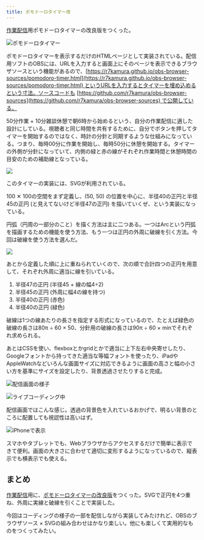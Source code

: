 ```yaml
---
title: ポモドーロタイマー改
---
```

[作業配信](https://www.youtube.com/c/r7kamura)用ポモドーロタイマーの改良版をつくった。

![](https://lh4.googleusercontent.com/6mhdeTOlgU2iXrIce-QVaDeVDVewRY1J6GhNgeelZxaf1bupcjvIpujujDCSXJVkZo7O9sZeh-FnZ0WWngO87TucsPIiNlmEMWZADKzGweaKFzZdFrEj7oDRvJ3OuFBcRv9eKnqeXNuain72QXilzWFzTssLuvSKGOefVCqeGhw8WcLRpT4CwWARJU75lA "ポモドーロタイマー")

ポモドーロタイマーを表示するだけのHTMLページとして実装されている。配信用ソフトのOBSには、URLを入力すると画面上にそのページを表示できるブラウザソースという機能があるので、[https://r7kamura.github.io/obs-browser-sources/pomodoro-timer.html](https://r7kamura.github.io/obs-browser-sources/pomodoro-timer.html) というURLを入力するとタイマーを埋め込めるという寸法。ソースコードも [https://github.com/r7kamura/obs-browser-sources](https://github.com/r7kamura/obs-browser-sources) で公開している。

50分作業 + 10分雑談休憩で朝6時から始めるという、自分の作業配信に適した設計にしている。視聴者と同じ時間を共有するために、自分でボタンを押してタイマーを開始するのではなく、時計の分針と同期するような仕組みになっている。つまり、毎時00分に作業を開始し、毎時50分に休憩を開始する。タイマーの外側が分針になっていて、内側の緑と赤の線がそれぞれ作業時間と休憩時間の目安のための補助線となっている。

![](https://lh4.googleusercontent.com/WYrNdgD9tfE4bs9sdDgzgO_H9STBliztf-q_TcPScUxDc-h2G-ngDUWjDQWh5c_WBuyFT_RZggixQyG6IEXKvh4rNzdjEy4j_qO423ogxF83v1Q0tOENJVysuV58tySAW0_9LDCiYWeX5_NeBM4rfS6-wy5y-DAGtILXUfwIHH4eggtpuX6w66Y_exlJnw)

このタイマーの実装には、SVGが利用されている。

100 ✕ 100の空間をまず定義し、(50, 50) の位置を中心に、半径40の正円と半径45の正円 (と見えてないけど半径47の正円) を描いていくぜ、という実装になっている。

円弧（円周の一部分のこと）を描く方法は主に二つある。一つはArcという円弧を描画するための機能を使う方法、もう一つは正円の外周に破線を引く方法。今回は破線を使う方法を選んだ。

![](https://lh5.googleusercontent.com/bmEc_r5SKC1aBJ8sPUrJQ7u13hjUese4UyOC7hT_Eh4AfeJHQ1ijirV_lof8wlPUfvg_mc8eaL52ZDg3FmVLpQc6GtumPmssQZV-ET4F4-2akFIF4pRFmzPAhLousRFg8DxJ5gkeMzWcUgxf19osjNE76xBGZ6KPxYmqNgXXyVlTNTjMjr6a0aRWQMvRMg)

あとから定義した順に上に重ねられていくので、次の順で合計四つの正円を用意して、それぞれ外周に適当に線を引いている。

1.  半径47の正円 (半径45 + 線の幅4÷2)
2.  半径45の正円 (外周に幅4の線を持つ)
3.  半径40の正円 (赤色)
4.  半径40の正円 (緑色)

破線は1つの線あたりの長さを指定する形式になっているので、たとえば緑色の破線の長さは80π ÷ 60 × 50、分針用の破線の長さは90π ÷ 60 × minでそれぞれ求められる。

あとはCSSを使い、flexboxとかgridとかで適当に上下左右中央寄せしたり、Googleフォントから持ってきた適当な等幅フォントを使ったり、iPadやAppleWatchなどいろんな画面サイズに対応できるように画面の高さと幅の小さい方を基準にサイズを設定したり、背景透過させたりすると完成。

![](https://lh4.googleusercontent.com/q6VVHy1qsOccQBBV5-KYIO-bHh_foVOcdAGSUc5KEEedRP3OB4MkBreOZrBm4SrHbCMH8o_so2KDDnZlBVPsF-dVvDR6vNw0eUHYtDBIT5DfZmvrPkzHTthhdIinLqRK0gz46SjkCdUxm_jHHqbbwXTHvsYFragLSRUekE42zR43buXl1olG-UXeBzpyGg "配信画面の様子")

![](https://lh5.googleusercontent.com/eMxMgScH2zYeJpdxMb6waY4JOLh0nw2LLrKNZfpvIiSth6GWFVpFP5xNK9kEeNckBNxJM5hbzLaerciMfqaVGlwzih-j1OYhQ-YJMtLFBAAuEQuOScDrnDz-d-frCsdT1BGOfYnQ6b_r26s4MNQkPoMKQbya8PI2vbrXYwYndVHjW4zI2pvuoiGFpyVyUw "ライブコーディング中")

配信画面ではこんな感じ。透過の背景色を入れているおかげで、明るい背景のところに配置しても視認性は高いはず。

![](https://lh3.googleusercontent.com/p-tUOE77n1TPR4zPnxoBCCU-vX9m03RWCEwZMNb4Zab36WBmqMjyNy37Xg9W-63oD-jleFS5RhDYR6AkD_VtakJMSlWksAFoU6qx4jMGRXq2NuMBuEMNcamKGoTkC7F0_5PkSid2a0ZI0p2GF_BbSeMWqFKgl9OJsqLyJKxxh-DhQ8tUcMsrpFOsvJ1_Qw "iPhoneで表示")

スマホやタブレットでも、Webブラウザからアクセスするだけで簡単に表示できて便利。画面の大きさに合わせて適切に変形するようになっているので、縦表示でも横表示でも使える。

まとめ
---

[作業配信](https://www.youtube.com/c/r7kamura)用に、[ポモドーロタイマーの改良版](https://github.com/r7kamura/obs-browser-sources)をつくった。SVGで正円を4つ重ね、外周に実線と破線を引くことで実装した。

今回はコーディングの様子の一部を配信しながら実装してみたけれど、OBSのブラウザソース × SVGの組み合わせはかなり楽しい。他にも楽しくて実用的なものをつくってみたい。
